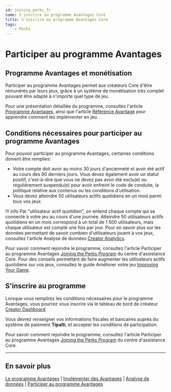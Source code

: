 ```yaml
---
id: joining_perks_fr
name: S'inscrire au programme Avantages Core
title: S'inscrire au programme Avantages Core
tags:
    - Perks
---
```


# Participer au programme Avantages

## Programme Avantages et monétisation

Participer au programme Avantages permet aux créateurs Core d'être rémunérés par leurs jeux, grâce à un système de monétisation très complet pouvant être adapté à n'importe quel type de jeu.

Pour une présentation détaillée du programme, consultez l'article [Programme Avantages](perks_program.fr.md), ainsi que l'article [Référence Avantage](implementing_perks.fr.md) pour apprendre comment les implémenter en jeu.

## Conditions nécessaires pour participer au programme Avantages

Pour pouvoir participer au programme Avantages, certaines conditions doivent être remplies:

- Votre compte doit avoir au moins 30 jours d'ancienneté et avoir été actif au cours des 90 derniers jours. Vous devez également avoir un statut positif, c'est-à-dire que vous ne devez pas avoir été exclu(e) ou régulièrement suspendu(e) pour avoir enfreint le code de conduite, la politique relative aux contenus ou les conditions d'utilisation.
- Vous devez atteindre 50 utilisateurs actifs quotidiens en un mois parmi tous vos jeux.

!!! info
    Par "utilisateur actif quotidien", on entend chaque compte qui se connecte à votre jeu au cours d'une journée. Atteindre 50 utilisateurs actifs quotidiens en un mois correspond à un total de 1 500 utilisateurs, mais chaque utilisateur est compté une fois par jour. Pour en savoir plus sur les données permettant de savoir combien d'utilisateurs jouent à vos jeux, consultez l'article Analyse de données [Creator Analytics](creator_analytics.md).

Pour savoir comment rejoindre le programme, consultez l'article Participer au programme Avantages [Joining the Perks Program](https://support.coregames.com/hc/en-us/articles/1500000105081-Joining-the-Perks-Program) du centre d'assistance Core. Pour des conseils permettant de faire augmenter les utilisateurs actifs quotidiens sur vos jeux, consultez le guide Améliorer votre jeu [Improving Your Game](https://docs.coregames.com/tutorials/improving_your_game/).

## S'inscrire au programme

Lorsque vous remplirez les conditions nécessaires pour le programme Avantages, vous pourrez vous inscrire via le tableau de bord de créateur [Creator Dashboard](https://www.coregames.com/create/dashboard).

Vous devrez renseigner vos informations fiscales et bancaires auprès du système de paiement **Tipalti**, et accepter les conditions de participation.

Pour savoir comment rejoindre le programme, consultez l'article Participer au programme Avantages [Joining the Perks Program](https://support.coregames.com/hc/en-us/articles/1500000105081-Joining-the-Perks-Program) du centre d'assistance Core.

---

## En savoir plus

[Le programme Avantages](perks_program.fr.md) | [Implémenter des Avantages](implementing_perks.fr.md) | [Analyse de données](creator_analytics.md) | [Participer au programme Avantages](https://support.coregames.com/hc/en-us/articles/1500000063182-How-to-Join-the-Perks-Program)
